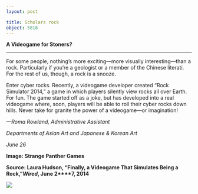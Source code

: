 ```yaml
---
layout: post

title: Scholars rock
object: 5816
---
```

**A Videogame for Stoners?**

****

For some people, nothing’s more exciting—more visually interesting—than a rock. Particularly if you’re a geologist or a member of the Chinese literati. For the rest of us, though, a rock is a snooze.

Enter cyber rocks. Recently, a videogame developer created “Rock Simulator 2014,” a game in which players silently view rocks all over Earth. For fun. The game started off as a joke, but has developed into a real videogame where, soon, players will be able to roll their cyber rocks down hills. Never take for granite the power of a videogame—or imagination!

*—Roma Rowland, Administrative Assistant*

*Departments of Asian Art and Japanese & Korean Art*

*June 26*

**Image: Strange Panther Games**

**Source: Laura Hudson, “Finally, a Videogame That Simulates Being a Rock,”*****Wired*****, June 2****7, 2014**

![]({{siteurl.base}}/images/14-07-01_98.81.2_rockvideogameEDIT-1.jpeg)
